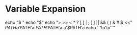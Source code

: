 # Variable Expansion
echo "$ "
echo "$"
echo "> >> < * ? [ ] | ; [ ] || && ( ) & # $  <<" 
$PATHa'$PATH'a
$PATH'$PATH'a
a'$PATH'a
echo '''to'to''''
